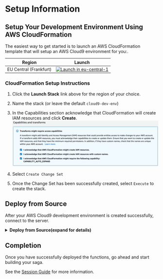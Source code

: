 # Setup Information

## Setup Your Development Environment Using AWS CloudFormation

The easiest way to get started is to launch an AWS CloudFormation template that will setup an AWS Cloud9 environment for you:.

Region| Launch
------|-----
EU Central (Frankfurt) | [![Launch in eu-central-1](http://docs.aws.amazon.com/AWSCloudFormation/latest/UserGuide/images/cloudformation-launch-stack-button.png)](https://console.aws.amazon.com/cloudformation/home?region=eu-central-1#/stacks/create/review?stackName=saga-pattern-workshop&templateURL=https://s3.amazonaws.com/aws-step-functions-long-lived-transactions-us-east-1/builder-template.yaml)


### CloudFormation Setup Instructions

1. Click the **Launch Stack** link above for the region of your choice.

1. Name the stack (or leave the default `cloud9-dev-env`)

1. In the Capabilities section acknowledge that CloudFormation will create IAM resources and click **Create**.
    ![Acknowledge IAM Screenshot](images/capabilities.png)

1. Select `Create Change Set`

1. Once the Change Set has been successfully created, select `Execute` to create the stack.


## Deploy from Source
After your AWS Cloud9 development environment is created successfully, connect to the server.

<details>
<summary><strong>Deploy from Source(expand for details)</strong></summary><p>

### Requirements

* [aws-cli](https://aws.amazon.com/cli/) already configured with Administrator permissions.
* [sam-cli](https://github.com/awslabs/aws-sam-cli) AWS SAM CLI tool for local development and testing of Serverless applications
* [Docker installed](https://www.docker.com/community-edition)
* [Golang](https://golang.org)
* Make (see instructions below)

<br/>
<details>
<summary><strong>Installing SAM CLI</strong></summary><p>

**Brew for Mac and Linux**

You can install SAM CLI using brew, a popular package manager for installing the packages you need. Installation is as simple as:

```shell
brew tap aws/tap
brew install aws-sam-cli
```

> **NOTE:** On a Mac you use [Homebrew](https://brew.sh/), and on Linux you use [Linuxbrew](http://linuxbrew.sh/) (a fork of the Homebrew package manager).

**MSI for Windows**

You can now download an MSI to install SAM CLI on Windows. Get the MSI you need here:

* [64-bit](https://github.com/awslabs/aws-sam-cli/releases/download/v0.6.2/AWS_SAM_CLI_64_PY3.msi)
* [32-bit](https://github.com/awslabs/aws-sam-cli/releases/download/v0.6.2/AWS_SAM_CLI_32_PY3.msi)

</p></details>

<br/>
<details>
<summary><strong>Installing Golang</strong></summary><p>

Please ensure Go 1.x (where 'x' is the latest version) is installed as per the instructions on the official golang website: https://golang.org/doc/install

A quick-start way would be to use Homebrew, chocolatey or your linux package manager.

#### Homebrew (Mac)

Issue the following command from the terminal:

```shell
brew install golang
```

If it's already installed, run the following command to ensure it's the latest version:

```shell
brew update
brew upgrade golang
```

#### Chocolatey (Windows)

Issue the following command from the powershell:

```shell
choco install golang
```

If it's already installed, run the following command to ensure it's the latest version:

```shell
choco upgrade golang
```

### Configuring GoPATH

In order to build the source locally you need to set up our Go development environment.

Follow the instructions as outlined here https://github.com/golang/go/wiki/SettingGOPATH

</p></details>

<br/>
<details>
<summary><strong>Installing Make</strong></summary><p>
**Make for Mac**

`xcode-select --install`

**Make for Windows**

Installation files can be downloaded from http://gnuwin32.sourceforge.net/packages/make.htm
</p></details>

### Clone the repository

Once you have you GOPATH configured clone the builder session repository into the following directory under your GOPATH

```shell
mkdir $GOPATH/src/github.com/aws-samples

git clone https://github.com/aws-samples/aws-step-functions-long-lived-transactions.git
```

### Installing Dependencies

In this project, we use the Makefile to execute all the go commands. The first thing we need to do download all the solution dependencies:

```shell
make install
```

> This will execute the built-in `go get` and download all packages to your specified GOPATH.

### Building

Golang is a statically compiled language, meaning in order to run it you have to build the executable target. As there are a number of functions to create we will use the Makefile to build all projects. You can issue the following command in a shell to build it:

```shell
make build
```

> The Makefile executes the following `go build` command for each function to make sure they are compatible with the AWS Lambda system architecture.
>
> **Example:** `GOOS=linux GOARCH=amd64 go build -o hello-world/hello-world ./hello-world`
>
> **NOTE**: If you're not building the function on a Linux machine, you will need to specify the `GOOS` and `GOARCH` environment variables, this allows Golang to build your function for another system architecture and ensure compatibility.

### Deploy

We will use the AWS SAM CLI to install the function.

> **See [Serverless Application Model (SAM) HOWTO Guide](https://github.com/awslabs/serverless-application-model/blob/master/HOWTO.md) for more details in how to get started.**

First and foremost, we need a `S3 bucket` where we can upload our Lambda functions packaged as ZIP before we deploy anything - If you don't have a S3 bucket to store code artefacts then this is a good time to create one:

```shell
aws s3 mb s3://BUCKET_NAME --region YOUR_AWS_REGION
```

In your terminal, execute the following commands to package, deploy the serverless template:

```shell
sam package \
    --template-file template.yaml \
    --output-template-file packaged.yaml \
    --s3-bucket REPLACE_THIS_WITH_YOUR_S3_BUCKET_NAME \
    --region YOUR_AWS_REGION

sam deploy \
    --template-file packaged.yaml \
    --stack-name reinvent-builder-session-401 \
    --capabilities CAPABILITY_IAM
```

The following command describes the outputs defined within the cloudformation stack:

```shell
aws cloudformation describe-stacks \
    --stack-name reinvent-builder-session-401 --query 'Stacks[].Outputs'
```
</p></details>

## Completion

Once you have successfully deployed the functions, go ahead and start building your saga.

See the [Session Guide](guide.md) for more information.